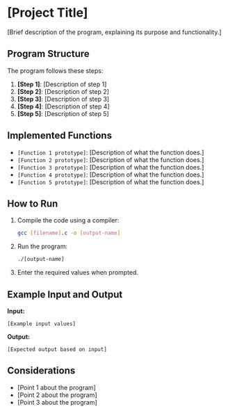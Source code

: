 # [Project Title]

[Brief description of the program, explaining its purpose and functionality.]

## Program Structure

The program follows these steps:
1. **[Step 1]**: [Description of step 1]
2. **[Step 2]**: [Description of step 2]
3. **[Step 3]**: [Description of step 3]
4. **[Step 4]**: [Description of step 4]
5. **[Step 5]**: [Description of step 5]

## Implemented Functions

- `[Function 1 prototype]`: [Description of what the function does.]
- `[Function 2 prototype]`: [Description of what the function does.]
- `[Function 3 prototype]`: [Description of what the function does.]
- `[Function 4 prototype]`: [Description of what the function does.]
- `[Function 5 prototype]`: [Description of what the function does.]

## How to Run

1. Compile the code using a compiler:
   ```sh
   gcc [filename].c -o [output-name]
   ```
2. Run the program:
   ```sh
   ./[output-name]
   ```
3. Enter the required values when prompted.

## Example Input and Output

**Input:**
```
[Example input values]
```

**Output:**
```
[Expected output based on input]
```

## Considerations

- [Point 1 about the program]
- [Point 2 about the program]
- [Point 3 about the program]

